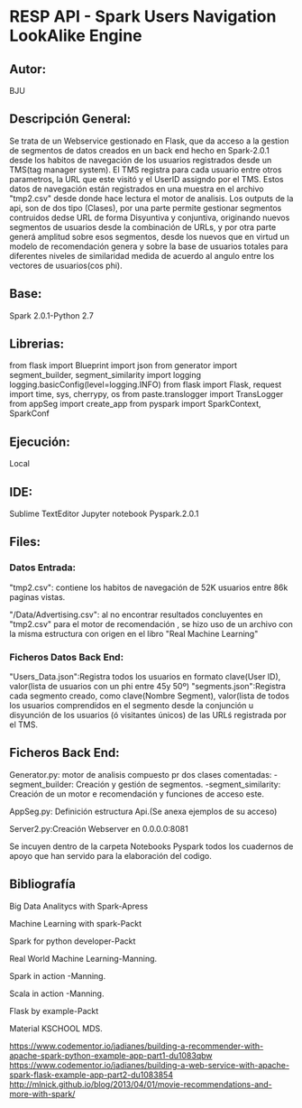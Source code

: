 # RESP API - Spark Users Navigation LookAlike Engine

## Autor:
BJU
## Descripción General:
Se trata de un Webservice gestionado en Flask, que da acceso a la gestion de segmentos de datos creados en un back end hecho en Spark-2.0.1 desde los habitos de navegación de los usuarios registrados desde un TMS(tag manager system). El TMS registra para cada usuario entre otros parametros, la URL que este visitó y el UserID assigndo por el TMS.
Estos datos de navegación están registrados en una muestra en el archivo "tmp2.csv" desde donde hace lectura el motor de analisis. Los outputs de la api, son de dos tipo (Clases), por una parte permite gestionar segmentos contruidos dedse URL de forma Disyuntiva y conjuntiva, originando nuevos segmentos de usuarios desde la combinación de URLs, y por otra parte generá amplitud sobre esos segmentos, desde los nuevos que en virtud un modelo de recomendación genera y sobre la base de usuarios totales para diferentes niveles de similaridad medida de acuerdo al angulo entre los vectores de usuarios(cos phi).

## Base:
Spark 2.0.1-Python 2.7

## Librerias:
from flask import Blueprint
import json
from generator import segment_builder, segment_similarity
import logging
logging.basicConfig(level=logging.INFO)
from flask import Flask, request
import time, sys, cherrypy, os
from paste.translogger import TransLogger
from appSeg import create_app
from pyspark import SparkContext, SparkConf

## Ejecución:
Local

## IDE:
Sublime TextEditor
Jupyter notebook Pyspark.2.0.1

## Files:
### Datos Entrada:
"tmp2.csv": contiene los habitos de navegación de 52K usuarios entre 86k paginas vistas.

"/Data/Advertising.csv": al no encontrar resultados concluyentes en "tmp2.csv" para el motor de recomendación , se hizo uso de un archivo con la misma estructura con origen en el libro "Real Machine Learning"

### Ficheros Datos Back End:
"Users_Data.json":Registra todos los usuarios en formato clave(User ID), valor(lista de usuarios con un phi entre 45y 50º)
"segments.json":Registra cada segmento creado, como clave(Nombre Segment), valor(lista de todos los usuarios comprendidos en el segmento desde la conjunción u disyunción de los usuarios (ó visitantes únicos) de las URLś registrada por el TMS.

## Ficheros Back End:
 
Generator.py: motor de analisis compuesto pr dos clases comentadas:
		-segment_builder: Creación y gestión de segmentos.
		-segment_similarity: Creación de un motor e recomendación y funciones de acceso  este.

AppSeg.py: Definición estructura Api.(Se anexa ejemplos de su acceso)

Server2.py:Creación Webserver en 0.0.0.0:8081

Se incuyen dentro de la carpeta Notebooks Pyspark todos los cuadernos de apoyo que han servido para la elaboración del codigo.

## Bibliografía

Big Data Analitycs with Spark-Apress

Machine Learning with spark-Packt

Spark for python developer-Packt

Real World Machine Learning-Manning.

Spark in action -Manning.

Scala in action -Manning.

Flask by example-Packt

Material KSCHOOL MDS.

https://www.codementor.io/jadianes/building-a-recommender-with-apache-spark-python-example-app-part1-du1083qbw
https://www.codementor.io/jadianes/building-a-web-service-with-apache-spark-flask-example-app-part2-du1083854
http://mlnick.github.io/blog/2013/04/01/movie-recommendations-and-more-with-spark/





